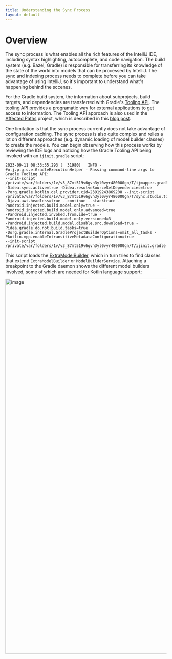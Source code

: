 ```yaml
---
title: Understanding the Sync Process
layout: default
---
```


# Overview

The sync process is what enables all the rich features of the IntelliJ IDE, including syntax highlighting, autocomplete, and code navigation. The build system (e.g. Bazel, Gradle) is
responsible for transferring its knowledge of the state of the world into models that can be processed by IntelliJ. The sync and indexing process needs to complete before you can
take advantage of using IntelliJ, so it's important to understand what's happening behind the sccenes.

For the Gradle build system, the information about subprojects, build targets, and dependencies are transferred with Gradle's [Tooling API](https://docs.gradle.org/current/userguide/third_party_integration.html#embedding). The tooling API provides a programatic way for external applications to get access to information. The Tooling API approach is also used in the [Affected Paths](https://github.com/square/affected-paths) project, which is described in this [blog post](https://developer.squareup.com/blog/supercharging-continuous-integration-with-gradle/).

One limitation is that the sync process currently does not take advantage of configuration caching. The sync process is also quite complex and relies a lot on different approaches (e.g. dynamic loading of model builder classes) to create the models. You can begin observing how this process works by reviewing the IDE logs and noticing how the Gradle Tooling API being invoked with an `ijinit.gradle` script:

```
2023-09-11 08:33:35,293 [  31980]   INFO - #o.j.p.g.s.e.GradleExecutionHelper - Passing command-line args to Gradle Tooling API: 
--init-script /private/var/folders/1v/v3_87mt519v6gvh3yl0vyr480000gn/T/ijmapper.gradle -Didea.sync.active=true -Didea.resolveSourceSetDependencies=true 
-Porg.gradle.kotlin.dsl.provider.cid=23919243869208 --init-script /private/var/folders/1v/v3_87mt519v6gvh3yl0vyr480000gn/T/sync.studio.tooling.gradle 
-Djava.awt.headless=true --continue --stacktrace -Pandroid.injected.build.model.only=true -Pandroid.injected.build.model.only.advanced=true 
-Pandroid.injected.invoked.from.ide=true -Pandroid.injected.build.model.only.versioned=3 
-Pandroid.injected.build.model.disable.src.download=true -Pidea.gradle.do.not.build.tasks=true 
-Dorg.gradle.internal.GradleProjectBuilderOptions=omit_all_tasks -Pkotlin.mpp.enableIntransitiveMetadataConfiguration=true 
--init-script /private/var/folders/1v/v3_87mt519v6gvh3yl0vyr480000gn/T/ijinit.gradle
```

This script loads the [ExtraModelBuilder](https://github.com/JetBrains/intellij-community/blob/53f8ee629ca0aafcf661b6f88c8fbf63d2b7b232/plugins/gradle/tooling-extension-impl/src/com/intellij/gradle/toolingExtension/impl/modelBuilder/ExtraModelBuilder.java#L53-L54), which in turn tries to find classes that extend `ExtraModelBuilder` or `ModelBuilderService`. Attaching a breakpoint to the Gradle daemon shows the different model builders involved, some of which are needed for Kotlin language support:

<img width="1171" alt="image" src="https://github.com/rogerhu/studying-android-studio-internals/assets/326857/bb296d04-9092-4c87-a76a-ef63c37f3c70">

